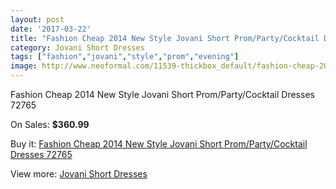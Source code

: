 ```yaml
---
layout: post
date: '2017-03-22'
title: "Fashion Cheap 2014 New Style Jovani Short Prom/Party/Cocktail Dresses  72765"
category: Jovani Short Dresses
tags: ["fashion","jovani","style","prom","evening"]
image: http://www.neoformal.com/11539-thickbox_default/fashion-cheap-2014-new-style-jovani-short-prom-party-cocktail-dresses-72765.jpg
---
```

Fashion Cheap 2014 New Style Jovani Short Prom/Party/Cocktail Dresses  72765

On Sales: **$360.99**
<a href="https://www.neoformal.com/en/jovani-short-dresses-2014/4128-fashion-cheap-2014-new-style-jovani-short-prom-party-cocktail-dresses-72765.html"><amp-img layout="responsive" width="600" height="600" src="//www.neoformal.com/11539-thickbox_default/fashion-cheap-2014-new-style-jovani-short-prom-party-cocktail-dresses-72765.jpg" alt="Fashion Cheap 2014 New Style Jovani Short Prom/Party/Cocktail Dresses  72765 0" /></a>
<a href="https://www.neoformal.com/en/jovani-short-dresses-2014/4128-fashion-cheap-2014-new-style-jovani-short-prom-party-cocktail-dresses-72765.html"><amp-img layout="responsive" width="600" height="600" src="//www.neoformal.com/11540-thickbox_default/fashion-cheap-2014-new-style-jovani-short-prom-party-cocktail-dresses-72765.jpg" alt="Fashion Cheap 2014 New Style Jovani Short Prom/Party/Cocktail Dresses  72765 1" /></a>

Buy it: [Fashion Cheap 2014 New Style Jovani Short Prom/Party/Cocktail Dresses  72765](https://www.neoformal.com/en/jovani-short-dresses-2014/4128-fashion-cheap-2014-new-style-jovani-short-prom-party-cocktail-dresses-72765.html "Fashion Cheap 2014 New Style Jovani Short Prom/Party/Cocktail Dresses  72765")

View more: [Jovani Short Dresses](https://www.neoformal.com/en/54-jovani-short-dresses-2014 "Jovani Short Dresses")